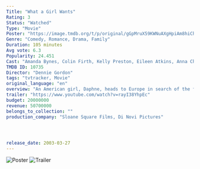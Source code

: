 ```yaml
---
Title: "What a Girl Wants" 
Rating: 3
Status: "Watched"
Type: "Movie"
Poster: "https://image.tmdb.org/t/p/original/gGpMruX59KWNuAXgHpiAm8hiChw.jpg"
Genre: "Comedy, Romance, Drama, Family"
Duration: 105 minutes
Avg vote: 6.3
Popularity: 24.451
Cast: "Amanda Bynes, Colin Firth, Kelly Preston, Eileen Atkins, Anna Chancellor, Jonathan Pryce, Oliver James, Christina Cole, James Greene, Ben Scholfield"
TMDB ID: 10735
Director: "Dennie Gordon"
tags: "tvtracker, Movie"
original_language: "en"
overview: "An American girl, Daphne, heads to Europe in search of the father she's never met. But instead of finding a British version of her bohemian mother, she learns the love of her mom's life is an uptight politician. The only problem now is that her long-lost dad is engaged to a fiercely territorial social climber with a daughter who makes Daphne's life miserable."
trailer: "https://www.youtube.com/watch?v=rayI38YhpEc"
budget: 20000000
revenue: 50700000
belongs_to_collection: ""
production_company: "Sloane Square Films, Di Novi Pictures"




release_date: 2003-03-27
---
```

![Poster](https://image.tmdb.org/t/p/original/gGpMruX59KWNuAXgHpiAm8hiChw.jpg)
![Trailer](https://www.youtube.com/watch?v=rayI38YhpEc)